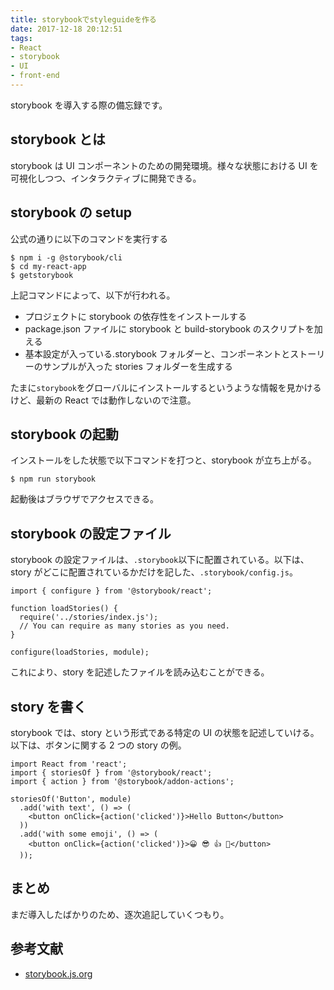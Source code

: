 ```yaml
---
title: storybookでstyleguideを作る
date: 2017-12-18 20:12:51
tags:
- React
- storybook
- UI
- front-end
---
```


storybook を導入する際の備忘録です。

## storybook とは

storybook は UI コンポーネントのための開発環境。様々な状態における UI を可視化しつつ、インタラクティブに開発できる。

## storybook の setup

公式の通りに以下のコマンドを実行する

```
$ npm i -g @storybook/cli
$ cd my-react-app
$ getstorybook
```

上記コマンドによって、以下が行われる。

* プロジェクトに storybook の依存性をインストールする
* package.json ファイルに storybook と build-storybook のスクリプトを加える
* 基本設定が入っている.storybook フォルダーと、コンポーネントとストーリーのサンプルが入った stories フォルダーを生成する

たまに`storybook`をグローバルにインストールするというような情報を見かけるけど、最新の React では動作しないので注意。

## storybook の起動

インストールをした状態で以下コマンドを打つと、storybook が立ち上がる。

```
$ npm run storybook
```

起動後はブラウザでアクセスできる。

## storybook の設定ファイル

storybook の設定ファイルは、`.storybook`以下に配置されている。以下は、story がどこに配置されているかだけを記した、`.storybook/config.js`。

```
import { configure } from '@storybook/react';

function loadStories() {
  require('../stories/index.js');
  // You can require as many stories as you need.
}

configure(loadStories, module);
```

これにより、story を記述したファイルを読み込むことができる。

## story を書く

storybook では、story という形式である特定の UI の状態を記述していける。以下は、ボタンに関する 2 つの story の例。

```
import React from 'react';
import { storiesOf } from '@storybook/react';
import { action } from '@storybook/addon-actions';

storiesOf('Button', module)
  .add('with text', () => (
    <button onClick={action('clicked')}>Hello Button</button>
  ))
  .add('with some emoji', () => (
    <button onClick={action('clicked')}>😀 😎 👍 💯</button>
  ));
```

## まとめ

まだ導入したばかりのため、逐次追記していくつもり。

## 参考文献

* [storybook.js.org](https://storybook.js.org/)

